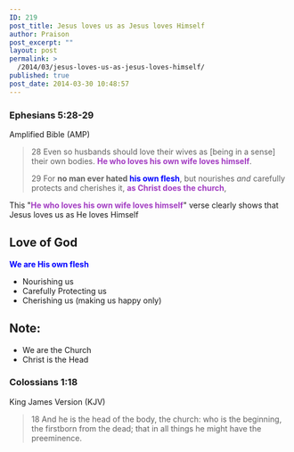 ```yaml
---
ID: 219
post_title: Jesus loves us as Jesus loves Himself
author: Praison
post_excerpt: ""
layout: post
permalink: >
  /2014/03/jesus-loves-us-as-jesus-loves-himself/
published: true
post_date: 2014-03-30 10:48:57
---
```

<div>
<h3>Ephesians 5:28-29</h3>
Amplified Bible (AMP)

</div>
<div>
<blockquote>28 Even so husbands should love their wives as [being in a sense] their own bodies. <strong><span style="color: #a23cc2;">He who loves his own wife loves himself</span></strong>.

29 For <strong>no man ever hated <span style="color: #0000ff;">his own flesh</span></strong>, but nourishes <i>and</i> carefully protects and cherishes it, <span style="color: #a23cc2;"><strong>as Christ does the church</strong></span>,</blockquote>
This "<strong><span style="color: #a23cc2;">He who loves his own wife loves himself</span></strong>" verse clearly shows that Jesus loves us as He loves Himself
<h2>Love of God</h2>
<span style="color: #0000ff;"><strong>We are His own flesh</strong></span>
<ul>
	<li>Nourishing us</li>
	<li>Carefully Protecting us</li>
	<li>Cherishing us (making us happy only)</li>
</ul>
<h2>Note:</h2>
<ul>
	<li>We are the Church</li>
	<li>Christ is the Head</li>
</ul>
<div>
<h3>Colossians 1:18</h3>
King James Version (KJV)

</div>
<div>
<blockquote>18 And he is the head of the body, the church: who is the beginning, the firstborn from the dead; that in all things he might have the preeminence.</blockquote>
</div>
</div>